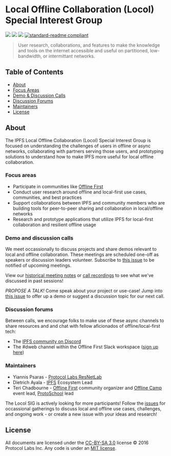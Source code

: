 # Local Offline Collaboration (Locol) Special Interest Group
[![](https://img.shields.io/badge/made%20by-Protocol%20Labs-blue.svg?style=flat-square)](https://protocol.ai/)
[![](https://img.shields.io/badge/project-IPFS-blue.svg?style=flat-square)](http://ipfs.io/)
[![](https://img.shields.io/badge/freenode-%23ipfs-blue.svg?style=flat-square)](http://webchat.freenode.net/?channels=%23ipfs)
[![standard-readme compliant](https://img.shields.io/badge/standard--readme-OK-green.svg?style=flat-square)](https://github.com/RichardLitt/standard-readme)

> User research, collaborations, and features to make the knowledge and tools on the internet accessible and useful on partitioned, low-bandwidth, or intermittant networks.

## Table of Contents

- [About](#about)
- [Focus Areas](#focus-areas)
- [Demo & Discussion Calls](#demo-and-discussion-calls)
- [Discussion Forums](#discussion-forums)
- [Maintainers](#maintainers)
- [License](#license)

## About

The IPFS Local Offline Collaboration (Locol) Special Interest Group is focused on understanding the challenges of users in offline or async networks, collaborating with partners serving those users, and prototyping solutions to understand how to make IPFS more useful for local offline collaboration.

### Focus areas

- Participate in communities like [Offline First](http://offlinefirst.org/)
- Conduct user research around offline and local-first use cases, communities, and best practices
- Support collaborations between IPFS and community members who are building tools for peer-to-peer sharing and collaboration in local/offline networks
- Research and prototype applications that utilize IPFS for local-first collaboration and resilient offline usage

### Demo and discussion calls

We meet occassionally to discuss projects and share demos relevant to local and offline collaboration. These meetings are scheduled one-off as speakers or discussion leaders volunteer. Subscribe to [this issue](https://github.com/ipfs/local-offline-collab/issues/25) to be notified of upcoming meetings. 

View our [historical meeting notes](https://docs.google.com/document/d/1Mol6epw0sbj5FqS6akD-X5KJkGF0MwsOZQ5t1ehOGiM/edit?usp=sharing) or [call recordings](https://www.youtube.com/playlist?list=PLuhRWgmPaHtSfSw2L-McV5w9nGoM5QzLO) to see what we've discussed in past sessions!

*PROPOSE A TALK!* Come speak about your project or use-case! Jump into [this issue](https://github.com/ipfs/local-offline-collab/issues/25) to offer up a demo or suggest a discussion topic for our next call.

### Discussion forums
Between calls, we encourage folks to make use of these async channels to share resources and and chat with fellow aficionados of offline/local-first tech: 
- The [IPFS community on Discord](https://discord.gg/vZTcrFePpt) 
- The #dweb channel within the Offline First Slack workspace ([sign up here](https://chat.offlinefirst.org/))

### Maintainers

- Yiannis Psaras - [Protocol Labs ResNetLab](https://research.protocol.ai/groups/resnetlab/)
- Dietrich Ayala - [IPFS](https://ipfs.io) Ecosystem Lead
- Teri Chadbourne - [Offline First](http://offlinefirst.org) community organizer and [Offline Camp](http://offlinefirst.org/camp/) event lead, [ProtoSchool](https://proto.school) lead

The Locol SIG is actively looking for more participants! Follow the [issues](https://github.com/ipfs/local-offline-collab/issues) for occassional gatherings to discuss local and offline use cases, challenges, and ongoing work - or create a new issue with your ideas and research!

## License

All documents are licensed under the [CC-BY-SA 3.0](https://ipfs.io/ipfs/QmVreNvKsQmQZ83T86cWSjPu2vR3yZHGPm5jnxFuunEB9u) license © 2016 Protocol Labs Inc. Any code is under an [MIT license](LICENSE).
